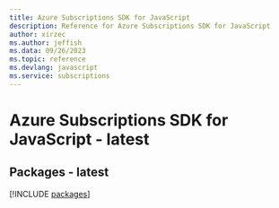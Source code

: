 ```yaml
---
title: Azure Subscriptions SDK for JavaScript
description: Reference for Azure Subscriptions SDK for JavaScript
author: xirzec
ms.author: jeffish
ms.data: 09/26/2023
ms.topic: reference
ms.devlang: javascript
ms.service: subscriptions
---
```

# Azure Subscriptions SDK for JavaScript - latest
## Packages - latest
[!INCLUDE [packages](subscriptions-index.md)]